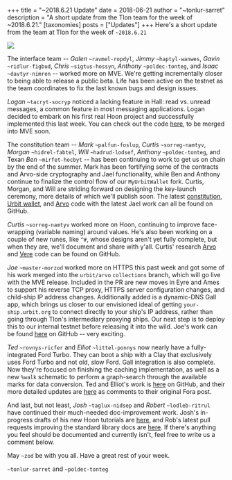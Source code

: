 +++
title = "~2018.6.21 Update"
date = 2018-06-21
author = "~tonlur-sarret"
description = "A short update from the Tlon team for the week of ~2018.6.21."
[taxonomies]
posts = ["Updates"]
+++
Here's a short update from the team at Tlon for the week of `~2018.6.21`

![](https://media.urbit.org/fora/updates/~2018.6.13-Update-1.jpg)

The interface team -- *Galen* `~ravmel-ropdyl`, *Jimmy* `~haptyl-wanwes`,
*Gavin* `~ridlur-figbud`, *Chris* `~sigtus-hossyn`, *Anthony* `~poldec-tonteg`, and *Isaac* `~davtyr-nimren` -- worked
more on MVE. We're getting incrementally closer to being able to release a public beta. Life has been active on the
testnet as the team coordinates to fix the last known bugs and design issues.

*Logan* `~tacryt-socryp` noticed a lacking feature in Hall: read vs. unread messages, a common feature in most messaging
applications. Logan decided to embark on his first real Hoon project and successfully implemented this last week. You can
check out the code [here](https://github.com/loganallenc/arvo/tree/hall-unread), to be merged into MVE soon.

The constitution team -- *Mark* `~palfun-foslup`, *Curtis* `~sorreg-namtyv`, *Morgan*  `~hidrel-fabtel`, *Will*
`~hadrud-lodsef`, *Anthony* `~poldec-tonteg`, and Texan *Ben* `~mirfet-hocbyt` -- has been continuing to work to get us
on chain by the end of the summer. Mark has been fortifying some of the contracts and Arvo-side cryptography and Jael
functionality, while Ben and Anthony continue to finalize the control flow of our `MyUrbitWallet` fork. Curtis, Morgan,
and Will are striding forward on designing the key-launch ceremony, more details of which we'll publish soon. The latest
[constitution](https://github.com/urbit/constitution), [Urbit wallet](https://github.com/urbit/etherwallet), and
[Arvo](https://github.com/Fang-/arvo/tree/research-constitution) code with the latest Jael work can all be found on
GitHub.

*Curtis* `~sorreg-namtyv` worked more on Hoon, continuing to improve face-wrapping (variable naming) around values. He's
also been working on a couple of new runes, like `^#`, whose designs aren't yet fully complete, but when they are, we'll
document and share with y'all. Curtis' research [Arvo](https://github.com/cgyarvin/arvo/tree/research-tome) and
[Vere](https://github.com/cgyarvin/urbit-1/tree/research-tome) code can be found on GitHub.

*Joe* `~master-morzod` worked more on HTTPS this past week and got some of his work merged into the `urbit/arvo`
`collections` branch, which will go live with the MVE release. Included in the PR are new moves in Eyre and Ames to
support his reverse TCP proxy, HTTPS server configuration changes, and child-ship IP address changes. Additionally added
is a dynamic-DNS Gall app, which brings us closer to our envisioned ideal of getting `your-ship.urbit.org` to connect
directly to your ship's IP address, rather than going through Tlon's intermediary proxying ships. Our next step is to
deploy this to our internal testnet before releasing it into the wild. Joe's work can be found
[here](https://github.com/urbit/arvo/pull/752) on GitHub -- very exciting.

*Ted* `~rovnys-ricfer` and *Elliot* `~littel-ponnys` now nearly have a fully-integrated Ford Turbo. They can boot a ship
with a Clay that exclusively uses Ford Turbo and not old, slow Ford. Gall integration is also complete. Now they're
focused on finishing the caching implementation, as well as a new `%walk` schematic to perform a graph-search through the
available marks for data conversion. Ted and Elliot's work is [here](https://github.com/urbit/arvo/tree/ford-turbo) on
GitHub, and their more detailed updates are [here](https://fora.urbit.org/proposals/posts/~2018.3.15..04.24.35..a47f~/)
as comments to their original Fora post.

And last, but not least, *Josh* `~taglux-nidsep` and *Robert* `~lodleb-ritrul` have continued their much-needed
doc-improvement work. Josh's in-progress drafts of his new Hoon tutorials are
[here](https://github.com/joshuareagan/doc-drafts), and Rob's latest pull requests improving the standard library docs
are [here](https://github.com/urbit/docs/pulls). If there's anything you feel should be documented and currently isn't,
feel free to write us a comment below.

May `~zod` be with you all. Have a great rest of your week.

`~tonlur-sarret` and `~poldec-tonteg`

